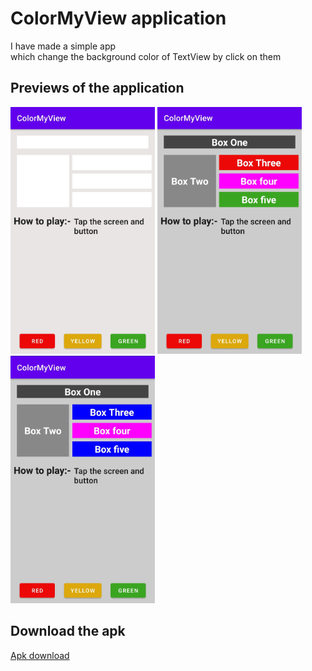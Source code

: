 # ColorMyView application
I have made a simple app 
<br>
which change the background color of TextView by click on them
## Previews of the application

<img title="" src="https://github.com/rohan-goyal-rg/CDM/blob/main/ColorMyView/1.jpg" alt="" width="231">
<img title="" src="https://github.com/rohan-goyal-rg/CDM/blob/main/ColorMyView/2.jpg" alt="" width="231">
<img title="" src="https://github.com/rohan-goyal-rg/CDM/blob/main/ColorMyView/3.jpg" alt="" width="231">


## Download the apk

[Apk download](https://github.com/rohan-goyal-rg/CodeLab/releases/download/ColorMyView/app-debug.apk)
